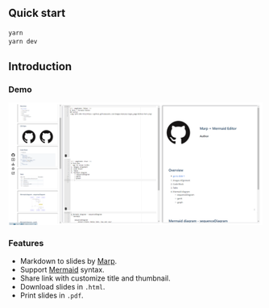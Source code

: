 ## Quick start

```bash
yarn
yarn dev
```

## Introduction

### Demo

![Demo](./Demo.png)

### Features

- Markdown to slides by [Marp](https://marp.app/).
- Support [Mermaid](https://mermaid.js.org/#/) syntax.
- Share link with customize title and thumbnail.
- Download slides in `.html`.
- Print slides in `.pdf`.
